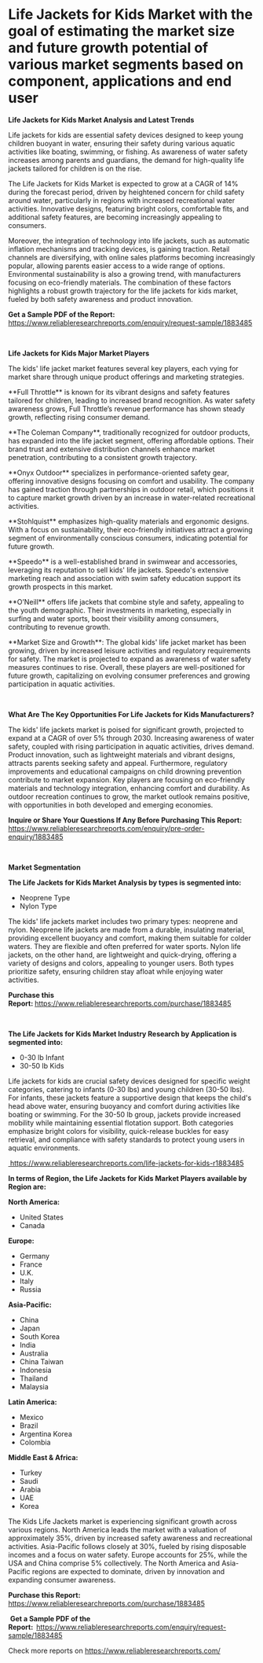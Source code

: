 <p><h1>Life Jackets for Kids Market with the goal of estimating the market size and future growth potential of various market segments based on component, applications and end user</h1></p><p><strong>Life Jackets for Kids Market Analysis and Latest Trends</strong></p>
<p><p>Life jackets for kids are essential safety devices designed to keep young children buoyant in water, ensuring their safety during various aquatic activities like boating, swimming, or fishing. As awareness of water safety increases among parents and guardians, the demand for high-quality life jackets tailored for children is on the rise. </p><p>The Life Jackets for Kids Market is expected to grow at a CAGR of 14% during the forecast period, driven by heightened concern for child safety around water, particularly in regions with increased recreational water activities. Innovative designs, featuring bright colors, comfortable fits, and additional safety features, are becoming increasingly appealing to consumers. </p><p>Moreover, the integration of technology into life jackets, such as automatic inflation mechanisms and tracking devices, is gaining traction. Retail channels are diversifying, with online sales platforms becoming increasingly popular, allowing parents easier access to a wide range of options. Environmental sustainability is also a growing trend, with manufacturers focusing on eco-friendly materials. The combination of these factors highlights a robust growth trajectory for the life jackets for kids market, fueled by both safety awareness and product innovation.</p></p>
<p><strong>Get a Sample PDF of the Report:&nbsp;</strong> <a href="https://www.reliableresearchreports.com/enquiry/request-sample/1883485?utm_campaign=2738&utm_medium=2&utm_source=Github&utm_content=ia&utm_term=06042025&utm_id=life-jackets-for-kids">https://www.reliableresearchreports.com/enquiry/request-sample/1883485</a></p>
<p>&nbsp;</p>
<p><strong>Life Jackets for Kids Major Market Players</strong></p>
<p><p>The kids' life jacket market features several key players, each vying for market share through unique product offerings and marketing strategies. </p><p>**Full Throttle** is known for its vibrant designs and safety features tailored for children, leading to increased brand recognition. As water safety awareness grows, Full Throttle’s revenue performance has shown steady growth, reflecting rising consumer demand.</p><p>**The Coleman Company**, traditionally recognized for outdoor products, has expanded into the life jacket segment, offering affordable options. Their brand trust and extensive distribution channels enhance market penetration, contributing to a consistent growth trajectory.</p><p>**Onyx Outdoor** specializes in performance-oriented safety gear, offering innovative designs focusing on comfort and usability. The company has gained traction through partnerships in outdoor retail, which positions it to capture market growth driven by an increase in water-related recreational activities.</p><p>**Stohlquist** emphasizes high-quality materials and ergonomic designs. With a focus on sustainability, their eco-friendly initiatives attract a growing segment of environmentally conscious consumers, indicating potential for future growth.</p><p>**Speedo** is a well-established brand in swimwear and accessories, leveraging its reputation to sell kids' life jackets. Speedo's extensive marketing reach and association with swim safety education support its growth prospects in this market.</p><p>**O’Neill** offers life jackets that combine style and safety, appealing to the youth demographic. Their investments in marketing, especially in surfing and water sports, boost their visibility among consumers, contributing to revenue growth.</p><p>**Market Size and Growth**: The global kids' life jacket market has been growing, driven by increased leisure activities and regulatory requirements for safety. The market is projected to expand as awareness of water safety measures continues to rise. Overall, these players are well-positioned for future growth, capitalizing on evolving consumer preferences and growing participation in aquatic activities.</p></p>
<p>&nbsp;</p>
<p><strong>What Are The Key Opportunities For Life Jackets for Kids Manufacturers?</strong></p>
<p><p>The kids' life jackets market is poised for significant growth, projected to expand at a CAGR of over 5% through 2030. Increasing awareness of water safety, coupled with rising participation in aquatic activities, drives demand. Product innovation, such as lightweight materials and vibrant designs, attracts parents seeking safety and appeal. Furthermore, regulatory improvements and educational campaigns on child drowning prevention contribute to market expansion. Key players are focusing on eco-friendly materials and technology integration, enhancing comfort and durability. As outdoor recreation continues to grow, the market outlook remains positive, with opportunities in both developed and emerging economies.</p></p>
<p><strong>Inquire or Share Your Questions If Any Before Purchasing This Report:</strong> <a href="https://www.reliableresearchreports.com/enquiry/pre-order-enquiry/1883485?utm_campaign=2738&utm_medium=2&utm_source=Github&utm_content=ia&utm_term=06042025&utm_id=life-jackets-for-kids">https://www.reliableresearchreports.com/enquiry/pre-order-enquiry/1883485</a></p>
<p>&nbsp;</p>
<p><strong>Market Segmentation</strong></p>
<p><strong>The Life Jackets for Kids Market Analysis by types is segmented into:</strong></p>
<p><ul><li>Neoprene Type</li><li>Nylon Type</li></ul></p>
<p><p>The kids' life jackets market includes two primary types: neoprene and nylon. Neoprene life jackets are made from a durable, insulating material, providing excellent buoyancy and comfort, making them suitable for colder waters. They are flexible and often preferred for water sports. Nylon life jackets, on the other hand, are lightweight and quick-drying, offering a variety of designs and colors, appealing to younger users. Both types prioritize safety, ensuring children stay afloat while enjoying water activities.</p></p>
<p><strong>Purchase this Report:&nbsp;</strong><a href="https://www.reliableresearchreports.com/purchase/1883485?utm_campaign=2738&utm_medium=2&utm_source=Github&utm_content=ia&utm_term=06042025&utm_id=life-jackets-for-kids">https://www.reliableresearchreports.com/purchase/1883485</a></p>
<p>&nbsp;</p>
<p><strong>The Life Jackets for Kids Market Industry Research by Application is segmented into:</strong></p>
<p><ul><li>0-30 lb Infant</li><li>30-50 lb Kids</li></ul></p>
<p><p>Life jackets for kids are crucial safety devices designed for specific weight categories, catering to infants (0-30 lbs) and young children (30-50 lbs). For infants, these jackets feature a supportive design that keeps the child's head above water, ensuring buoyancy and comfort during activities like boating or swimming. For the 30-50 lb group, jackets provide increased mobility while maintaining essential flotation support. Both categories emphasize bright colors for visibility, quick-release buckles for easy retrieval, and compliance with safety standards to protect young users in aquatic environments.</p></p>
<p><a href="https://www.reliableresearchreports.com/life-jackets-for-kids-r1883485?utm_campaign=2738&utm_medium=2&utm_source=Github&utm_content=ia&utm_term=06042025&utm_id=life-jackets-for-kids">&nbsp;https://www.reliableresearchreports.com/life-jackets-for-kids-r1883485</a></p>
<p><strong>In terms of Region, the Life Jackets for Kids Market Players available by Region are:</strong></p>
<p>
    <p> <strong> North America: </strong>
        <ul>
            <li>United States</li>
            <li>Canada</li>
        </ul>
        </p> 
    <p> <strong> Europe: </strong>
        <ul>
            <li>Germany</li>
            <li>France</li>
            <li>U.K.</li>
            <li>Italy</li>
            <li>Russia</li>
        </ul>
        </p> 
    <p> <strong> Asia-Pacific: </strong>
        <ul>
            <li>China</li>
            <li>Japan</li>
            <li>South Korea</li>
            <li>India</li>
            <li>Australia</li>
            <li>China Taiwan</li>
            <li>Indonesia</li>
            <li>Thailand</li>
            <li>Malaysia</li>
        </ul>
        </p> 
    <p> <strong> Latin America: </strong>
        <ul>
            <li>Mexico</li>
            <li>Brazil</li>
            <li>Argentina Korea</li>
            <li>Colombia</li>
        </ul>
        </p> 
    <p> <strong> Middle East & Africa: </strong>
        <ul>
            <li>Turkey</li>
            <li>Saudi</li>
            <li>Arabia</li>
            <li>UAE</li>
            <li>Korea</li>
        </ul>
    </p>
    </p>
<p><p>The Kids Life Jackets market is experiencing significant growth across various regions. North America leads the market with a valuation of approximately 35%, driven by increased safety awareness and recreational activities. Asia-Pacific follows closely at 30%, fueled by rising disposable incomes and a focus on water safety. Europe accounts for 25%, while the USA and China comprise 5% collectively. The North America and Asia-Pacific regions are expected to dominate, driven by innovation and expanding consumer awareness.</p></p>
<p><strong>Purchase this Report: </strong><a href="https://www.reliableresearchreports.com/purchase/1883485?utm_campaign=2738&utm_medium=2&utm_source=Github&utm_content=ia&utm_term=06042025&utm_id=life-jackets-for-kids">https://www.reliableresearchreports.com/purchase/1883485</a></p>
<p>&nbsp;<strong>Get a Sample PDF of the Report:&nbsp;&nbsp;</strong><a href="https://www.reliableresearchreports.com/enquiry/request-sample/1883485?utm_campaign=2738&utm_medium=2&utm_source=Github&utm_content=ia&utm_term=06042025&utm_id=life-jackets-for-kids">https://www.reliableresearchreports.com/enquiry/request-sample/1883485</a></p>
<p><strong></strong></p>
<p>Check more reports on <a href="https://www.reliableresearchreports.com/?utm_campaign=2738&utm_medium=2&utm_source=Github&utm_content=ia&utm_term=06042025&utm_id=life-jackets-for-kids">https://www.reliableresearchreports.com/</a></p>